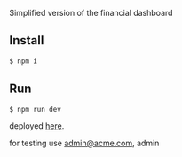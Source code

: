 Simplified version of the financial dashboard

## Install

```bash
$ npm i
```

## Run

```sh
$ npm run dev
```

deployed [here](https://dashboard-app-nextjs-six.vercel.app/).

for testing use admin@acme.com, admin
